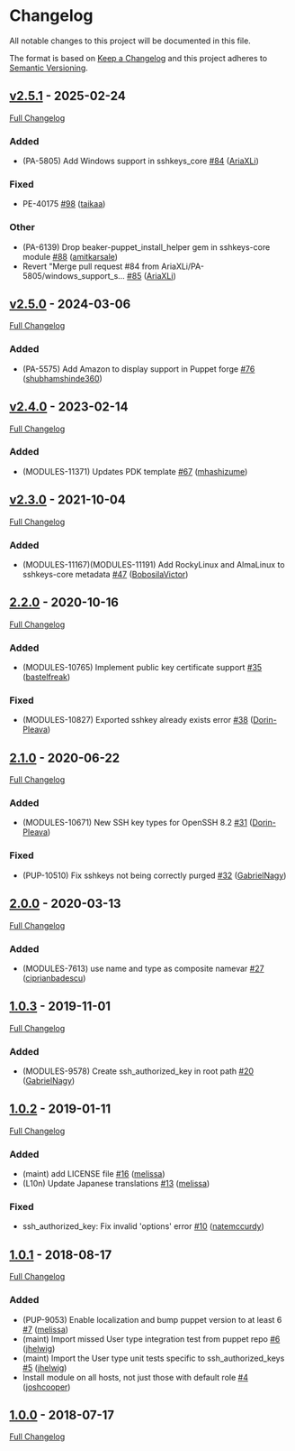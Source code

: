 <!-- markdownlint-disable MD024 -->
# Changelog

All notable changes to this project will be documented in this file.

The format is based on [Keep a Changelog](http://keepachangelog.com/en/1.0.0/) and this project adheres to [Semantic Versioning](http://semver.org).

## [v2.5.1](https://github.com/puppetlabs/puppetlabs-sshkeys_core/tree/v2.5.1) - 2025-02-24

[Full Changelog](https://github.com/puppetlabs/puppetlabs-sshkeys_core/compare/v2.5.0...v2.5.1)

### Added

- (PA-5805) Add Windows support in sshkeys_core  [#84](https://github.com/puppetlabs/puppetlabs-sshkeys_core/pull/84) ([AriaXLi](https://github.com/AriaXLi))

### Fixed

- PE-40175 [#98](https://github.com/puppetlabs/puppetlabs-sshkeys_core/pull/98) ([taikaa](https://github.com/taikaa))

### Other

- (PA-6139) Drop beaker-puppet_install_helper gem in sshkeys-core module [#88](https://github.com/puppetlabs/puppetlabs-sshkeys_core/pull/88) ([amitkarsale](https://github.com/amitkarsale))
- Revert "Merge pull request #84 from AriaXLi/PA-5805/windows_support_s… [#85](https://github.com/puppetlabs/puppetlabs-sshkeys_core/pull/85) ([AriaXLi](https://github.com/AriaXLi))

## [v2.5.0](https://github.com/puppetlabs/puppetlabs-sshkeys_core/tree/v2.5.0) - 2024-03-06

[Full Changelog](https://github.com/puppetlabs/puppetlabs-sshkeys_core/compare/v2.4.0...v2.5.0)

### Added

- (PA-5575) Add Amazon to display support in Puppet forge [#76](https://github.com/puppetlabs/puppetlabs-sshkeys_core/pull/76) ([shubhamshinde360](https://github.com/shubhamshinde360))

## [v2.4.0](https://github.com/puppetlabs/puppetlabs-sshkeys_core/tree/v2.4.0) - 2023-02-14

[Full Changelog](https://github.com/puppetlabs/puppetlabs-sshkeys_core/compare/v2.3.0...v2.4.0)

### Added

- (MODULES-11371) Updates PDK template [#67](https://github.com/puppetlabs/puppetlabs-sshkeys_core/pull/67) ([mhashizume](https://github.com/mhashizume))

## [v2.3.0](https://github.com/puppetlabs/puppetlabs-sshkeys_core/tree/v2.3.0) - 2021-10-04

[Full Changelog](https://github.com/puppetlabs/puppetlabs-sshkeys_core/compare/2.2.0...v2.3.0)

### Added

- (MODULES-11167)(MODULES-11191) Add RockyLinux and AlmaLinux to sshkeys-core metadata [#47](https://github.com/puppetlabs/puppetlabs-sshkeys_core/pull/47) ([BobosilaVictor](https://github.com/BobosilaVictor))

## [2.2.0](https://github.com/puppetlabs/puppetlabs-sshkeys_core/tree/2.2.0) - 2020-10-16

[Full Changelog](https://github.com/puppetlabs/puppetlabs-sshkeys_core/compare/2.1.0...2.2.0)

### Added

- (MODULES-10765) Implement public key certificate support [#35](https://github.com/puppetlabs/puppetlabs-sshkeys_core/pull/35) ([bastelfreak](https://github.com/bastelfreak))

### Fixed

- (MODULES-10827) Exported sshkey already exists error [#38](https://github.com/puppetlabs/puppetlabs-sshkeys_core/pull/38) ([Dorin-Pleava](https://github.com/Dorin-Pleava))

## [2.1.0](https://github.com/puppetlabs/puppetlabs-sshkeys_core/tree/2.1.0) - 2020-06-22

[Full Changelog](https://github.com/puppetlabs/puppetlabs-sshkeys_core/compare/2.0.0...2.1.0)

### Added

- (MODULES-10671) New SSH key types for OpenSSH 8.2 [#31](https://github.com/puppetlabs/puppetlabs-sshkeys_core/pull/31) ([Dorin-Pleava](https://github.com/Dorin-Pleava))

### Fixed

- (PUP-10510) Fix sshkeys not being correctly purged [#32](https://github.com/puppetlabs/puppetlabs-sshkeys_core/pull/32) ([GabrielNagy](https://github.com/GabrielNagy))

## [2.0.0](https://github.com/puppetlabs/puppetlabs-sshkeys_core/tree/2.0.0) - 2020-03-13

[Full Changelog](https://github.com/puppetlabs/puppetlabs-sshkeys_core/compare/1.0.3...2.0.0)

### Added

- (MODULES-7613) use name and type as composite namevar [#27](https://github.com/puppetlabs/puppetlabs-sshkeys_core/pull/27) ([ciprianbadescu](https://github.com/ciprianbadescu))

## [1.0.3](https://github.com/puppetlabs/puppetlabs-sshkeys_core/tree/1.0.3) - 2019-11-01

[Full Changelog](https://github.com/puppetlabs/puppetlabs-sshkeys_core/compare/1.0.2...1.0.3)

### Added

- (MODULES-9578) Create ssh_authorized_key in root path [#20](https://github.com/puppetlabs/puppetlabs-sshkeys_core/pull/20) ([GabrielNagy](https://github.com/GabrielNagy))

## [1.0.2](https://github.com/puppetlabs/puppetlabs-sshkeys_core/tree/1.0.2) - 2019-01-11

[Full Changelog](https://github.com/puppetlabs/puppetlabs-sshkeys_core/compare/1.0.1...1.0.2)

### Added

- (maint) add LICENSE file [#16](https://github.com/puppetlabs/puppetlabs-sshkeys_core/pull/16) ([melissa](https://github.com/melissa))
- (L10n) Update Japanese translations [#13](https://github.com/puppetlabs/puppetlabs-sshkeys_core/pull/13) ([melissa](https://github.com/melissa))

### Fixed

- ssh_authorized_key: Fix invalid 'options' error [#10](https://github.com/puppetlabs/puppetlabs-sshkeys_core/pull/10) ([natemccurdy](https://github.com/natemccurdy))

## [1.0.1](https://github.com/puppetlabs/puppetlabs-sshkeys_core/tree/1.0.1) - 2018-08-17

[Full Changelog](https://github.com/puppetlabs/puppetlabs-sshkeys_core/compare/1.0.0...1.0.1)

### Added

- (PUP-9053) Enable localization and bump puppet version to at least 6 [#7](https://github.com/puppetlabs/puppetlabs-sshkeys_core/pull/7) ([melissa](https://github.com/melissa))
- (maint) Import missed User type integration test from puppet repo [#6](https://github.com/puppetlabs/puppetlabs-sshkeys_core/pull/6) ([jhelwig](https://github.com/jhelwig))
- (maint) Import the User type unit tests specific to ssh_authorized_keys [#5](https://github.com/puppetlabs/puppetlabs-sshkeys_core/pull/5) ([jhelwig](https://github.com/jhelwig))
- Install module on all hosts, not just those with default role [#4](https://github.com/puppetlabs/puppetlabs-sshkeys_core/pull/4) ([joshcooper](https://github.com/joshcooper))

## [1.0.0](https://github.com/puppetlabs/puppetlabs-sshkeys_core/tree/1.0.0) - 2018-07-17

[Full Changelog](https://github.com/puppetlabs/puppetlabs-sshkeys_core/compare/d1719de1d77b9c139b1b5f5832330807c0fe11fe...1.0.0)
